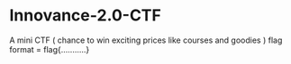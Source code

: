 # Innovance-2.0-CTF
A mini CTF ( chance to win exciting prices like courses and goodies )
flag format = flag{...........}
